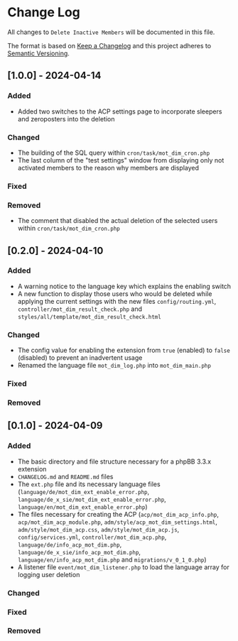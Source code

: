 # Change Log
All changes to `Delete Inactive Members` will be documented in this file.

The format is based on [Keep a Changelog](http://keepachangelog.com/)
and this project adheres to [Semantic Versioning](http://semver.org/).

## [1.0.0] - 2024-04-14

### Added
-	Added two switches to the ACP settings page to incorporate sleepers and zeroposters into the deletion

### Changed
-	The building of the SQL query within `cron/task/mot_dim_cron.php`
-	The last column of the "test settings" window from displaying only not activated members to the reason why members are displayed

### Fixed

### Removed
-	The comment that disabled the actual deletion of the selected users within `cron/task/mot_dim_cron.php`


## [0.2.0] - 2024-04-10

### Added
-	A warning notice to the language key which explains the enabling switch
-	A new function to display those users who would be deleted while applying the current settings with the new files `config/routing.yml`, `controller/mot_dim_result_check.php`
	and `styles/all/template/mot_dim_result_check.html`

### Changed
-	The config value for enabling the extension from `true` (enabled) to `false` (disabled) to prevent an inadvertent usage
-	Renamed the language file `mot_dim_log.php` into `mot_dim_main.php`

### Fixed

### Removed


## [0.1.0] - 2024-04-09

### Added
-	The basic directory and file structure necessary for a phpBB 3.3.x extension
-	`CHANGELOG.md` and `README.md` files
-	The `ext.php` file and its necessary language files (`language/de/mot_dim_ext_enable_error.php`, `language/de_x_sie/mot_dim_ext_enable_error.php`,
	`language/en/mot_dim_ext_enable_error.php`)
-	The files necessary for creating the ACP (`acp/mot_dim_acp_info.php`, `acp/mot_dim_acp_module.php`, `adm/style/acp_mot_dim_settings.html`, `adm/style/mot_dim_acp.css`,
	`adm/style/mot_dim_acp.js`, `config/services.yml`, `controller/mot_dim_acp.php`, `language/de/info_acp_mot_dim.php`, `language/de_x_sie/info_acp_mot_dim.php`,
	`language/en/info_acp_mot_dim.php` and `migrations/v_0_1_0.php`)
-	A listener file `event/mot_dim_listener.php` to load the language array for logging user deletion

### Changed

### Fixed

### Removed


